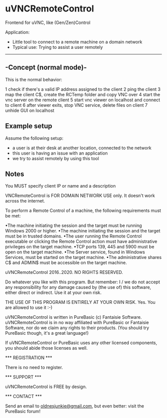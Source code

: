 # uVNCRemoteControl
Frontend for uVNC, like (Gen/Zen)Control

Application:

  - Little tool to connect to a remote machine on a domain network
  - Typical use: Trying to assist a user remotely
  
  -----------------------
-Concept (normal mode)-
-----------------------

This is the normal behavior:

  1 check if there's a valid IP address assigned to the client
  2 ping the client
  3 map the client C$, create the RCTemp folder and copy VNC over
  4 start the vnc server on the remote client
  5 start vnc viewer on localhost and connect to client
  6 after viewer exits, stop VNC service, delete files on client
  7 unhide GUI on localhost

Example setup
-------------

Assume the following setup:

  - a user is at their desk at another location, connected to the network
  - this user is having an issue with an application
  - we try to assist remotely by using this tool

Notes
-----

You MUST specify client IP or name and a description

VNCRemoteControl is FOR DOMAIN NETWORK USE only. It doesn't work across the internet.

To perform a Remote Control of a machine, the following requirements must be met:

•The machine initiating the session and the target must be running Windows 2000 or higher.
•The machine initiating the session and the target must be in trusted domains.
•The user running the Remote Control executable or clicking the Remote Control action must have administrative privileges on the target machine.
•TCP ports 139, 445 and 5900 must be open on the target machine.
•The Server service, found in Windows Services, must be started on the target machine.
•The administrative shares C$ and ADMIN$ must be accessible on the target machine.


uVNCRemoteControl 2016..2020. NO RIGHTS RESERVED.

Do whatever you like with this program. But remember: I / we do not accept any 
responsibility for any damage caused by (the use of) this software, either direct
or indirect. Use it at your own risk.

THE USE OF THIS PROGRAM IS ENTIRELY AT YOUR OWN RISK. Yes. You are allowed to use
it :-)

uVNCRemoteControl is written in PureBasic (c) Fantaisie Software. uVNCRemoteControl is in
no way affiliated with PureBasic or Fantaisie Software, nor do we claim any rights
to their products. (You should try PureBasic though, it's a great language!)

If uVNCRemoteControl or PureBasic uses any other licensed components, you should abide
those licenses as well.


*** REGISTRATION ***

There is no need to register.


*** SUPPORT ***

uVNCRemoteControl is FREE by design.


*** CONTACT ***

Send an email to oldnesjunkie@gmail.com, but even better: visit the PureBasic forum!
